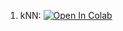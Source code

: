 1. kNN: [![Open In Colab](https://colab.research.google.com/assets/colab-badge.svg)](https://colab.research.google.com/drive/1QvMCJonJF8tXSJ6bSk760DlZUvqSWk0h)

